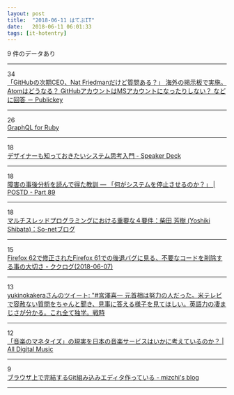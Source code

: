 ```yaml
---
layout: post
title:  "2018-06-11 はてぶIT"
date:   2018-06-11 06:01:33
tags: [it-hotentry]
---
```

9 件のデータあり

<hr><div class="row">
<div class="col-1"><span class="badge badge-pill badge-success h2">34</span></div>
<div class="col-11"><a href='https://www.publickey1.jp/blog/18/githubceonat_friedman_atom_githubms.html' target='_blank'>「GitHubの次期CEO、Nat Friedmanだけど質問ある？」 海外の掲示板で実施。Atomはどうなる？ GitHubアカウントはMSアカウントになったりしない？ などに回答 － Publickey</a></div>
</div>
<hr>
<div class="row">
<div class="col-1"><span class="badge badge-pill badge-success h2">26</span></div>
<div class="col-11"><a href='https://scrapbox.io/graphql-ruby-ja/' target='_blank'>GraphQL for Ruby</a></div>
</div>
<hr>
<div class="row">
<div class="col-1"><span class="badge badge-pill badge-success h2">18</span></div>
<div class="col-11"><a href='https://speakerdeck.com/yhassy/dezainamozhi-tuteokitaisisutemusi-kao-ru-men?slide=1' target='_blank'>デザイナーも知っておきたいシステム思考入門 - Speaker Deck</a></div>
</div>
<hr>
<div class="row">
<div class="col-1"><span class="badge badge-pill badge-success h2">18</span></div>
<div class="col-11"><a href='https://postd.cc/lessons-learned-from-reading-postmortems/89/' target='_blank'>障害の事後分析を読んで得た教訓 ― 「何がシステムを停止させるのか？」 | POSTD - Part 89</a></div>
</div>
<hr>
<div class="row">
<div class="col-1"><span class="badge badge-pill badge-success h2">18</span></div>
<div class="col-11"><a href='http://yshibata.blog.so-net.ne.jp/2018-06-10' target='_blank'>マルチスレッドプログラミングにおける重要な４要件：柴田 芳樹 (Yoshiki Shibata)：So-netブログ</a></div>
</div>
<hr>
<div class="row">
<div class="col-1"><span class="badge badge-pill badge-success h2">15</span></div>
<div class="col-11"><a href='http://www.clear-code.com/blog/2018/6/7.html' target='_blank'>Firefox 62で修正されたFirefox 61での後退バグに見る、不要なコードを削除する事の大切さ - ククログ(2018-06-07)</a></div>
</div>
<hr>
<div class="row">
<div class="col-1"><span class="badge badge-pill badge-success h2">13</span></div>
<div class="col-11"><a href='http://twitter.com/yukinokakera/status/1005543757759074304' target='_blank'>yukinokakeraさんのツイート: "#宮澤喜一 元首相は努力の人だった。米テレビで容赦ない質問をちゃんと聞き、見事に答える様子を見てほしい。英語力の凄まじさが分かる。これ全て独学。戦時</a></div>
</div>
<hr>
<div class="row">
<div class="col-1"><span class="badge badge-pill badge-success h2">12</span></div>
<div class="col-11"><a href='http://jaykogami.com/2018/06/15234.html' target='_blank'>「音楽のマネタイズ」の現実を日本の音楽サービスはいかに考えているのか？ | All Digital Music</a></div>
</div>
<hr>
<div class="row">
<div class="col-1"><span class="badge badge-pill badge-success h2">9</span></div>
<div class="col-11"><a href='http://mizchi.hatenablog.com/entry/2018/06/10/235427' target='_blank'>ブラウザ上で完結するGit組み込みエディタ作っている - mizchi's blog</a></div>
</div>
<hr>
